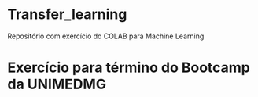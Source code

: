 # Transfer_learning
Repositório com exercício do COLAB para Machine Learning
# Exercício para término do Bootcamp da UNIMEDMG
